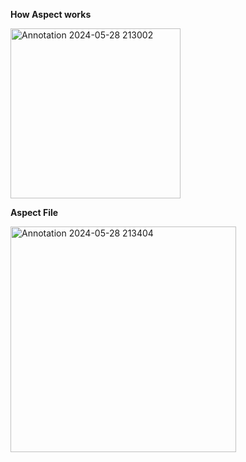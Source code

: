 **How Aspect works**

<img width="272" alt="Annotation 2024-05-28 213002" src="https://github.com/se0klie/Taller03AspectjS/assets/112514991/e56440a9-c40d-4b58-8c0a-e20e18122cfd">

**Aspect File**

<img width="361" alt="Annotation 2024-05-28 213404" src="https://github.com/se0klie/Taller03AspectjS/assets/112514991/ae1dfe46-d636-41a9-bb45-08f5dc2545bf">

